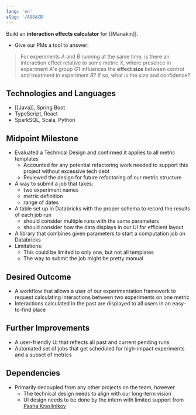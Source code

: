 ```yaml
---
lang: 'en'
slug: '/A98ACB'
---
```


Build an **interaction effects calculator** for [[Manakin]].

- Give our PMs a tool to answer:

> For experiments $A$ and $B$ running at the same time, is there an interaction effect relative to some metric $X$, where presence in experiment $A$'s group $G1$ influences the **effect size** between control and treatment in experiment $B$? If so, what is the size and confidence?

## Technologies and Languages

- [[Java]], Spring Boot
- TypeScript, React
- SparkSQL, Scala, Python

## Midpoint Milestone

- Evaluated a Technical Design and confirmed it applies to all metric templates
  - Accounted for any potential refactoring work needed to support this project without excessive tech debt
  - Reviewed the design for future refactoring of our metric structure
- A way to submit a job that takes:
  - two experiment names
  - metric definition
  - range of dates
- A table set up in Databricks with the proper schema to record the results of each job run
  - should consider multiple runs with the same parameters
  - should consider how the data displays in our UI for efficient layout
- A library that combines given parameters to start a computation job on Databricks
- Limitations:
  - This could be limited to only one, but not all templates
  - The way to submit the job might be pretty manual

## Desired Outcome

- A workflow that allows a user of our experimentation framework to request calculating interactions between two experiments on one metric
- Interactions calculated in the past are displayed to all users in an easy-to-find place

## Further Improvements

- A user-friendly UI that reflects all past and current pending runs.
- Automated set of jobs that get scheduled for high-impact experiments and a subset of metrics

## Dependencies

- Primarily decoupled from any other projects on the team, however
  - The technical design needs to align with our long-term vision
  - UI design needs to be done by the intern with limited support from [Pasha Krasilnikov](mailto:pasha.krasilnikov@grammarly.com)

